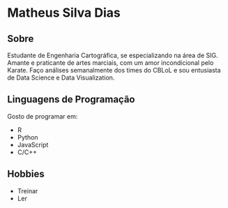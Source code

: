 # Matheus Silva Dias

## Sobre

Estudante de Engenharia Cartográfica, se especializando na área de SIG. Amante e praticante de artes marciais, com um amor incondicional pelo Karate.
Faço análises semanalmente dos times do CBLoL e sou entusiasta de Data Science e Data Visualization.

## Linguagens de Programação
Gosto de programar em:

- R
- Python
- JavaScript
- C/C++

## Hobbies

- Treinar 
- Ler
